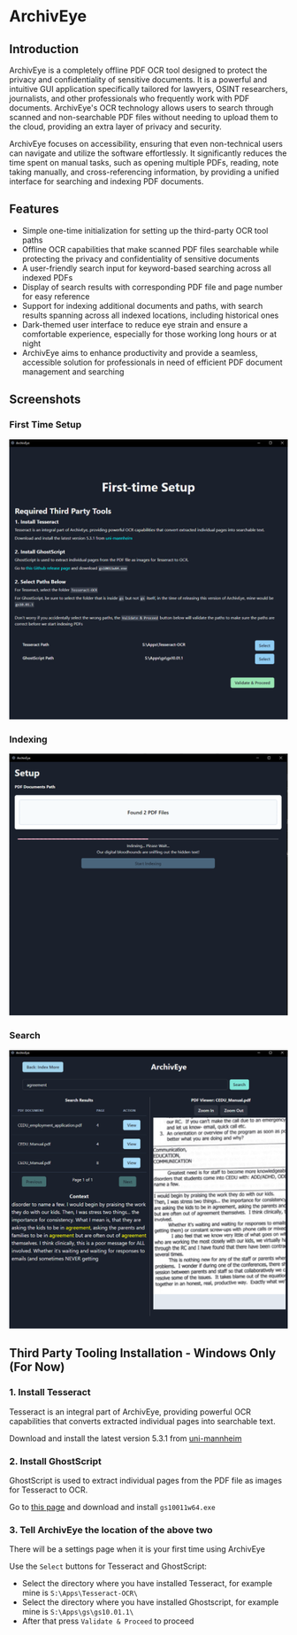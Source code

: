 # ArchivEye

## Introduction

ArchivEye is a completely offline PDF OCR tool designed to protect the privacy and confidentiality of sensitive documents. It is a powerful and intuitive GUI application specifically tailored for lawyers, OSINT researchers, journalists, and other professionals who frequently work with PDF documents. ArchivEye's OCR technology allows users to search through scanned and non-searchable PDF files without needing to upload them to the cloud, providing an extra layer of privacy and security.

ArchivEye focuses on accessibility, ensuring that even non-technical users can navigate and utilize the software effortlessly. It significantly reduces the time spent on manual tasks, such as opening multiple PDFs, reading, note taking manually, and cross-referencing information, by providing a unified interface for searching and indexing PDF documents.

## Features

- Simple one-time initialization for setting up the third-party OCR tool paths
- Offline OCR capabilities that make scanned PDF files searchable while protecting the privacy and confidentiality of sensitive documents
- A user-friendly search input for keyword-based searching across all indexed PDFs
- Display of search results with corresponding PDF file and page number for easy reference
- Support for indexing additional documents and paths, with search results spanning across all indexed locations, including historical ones
- Dark-themed user interface to reduce eye strain and ensure a comfortable experience, especially for those working long hours or at night
- ArchivEye aims to enhance productivity and provide a seamless, accessible solution for professionals in need of efficient PDF document management and searching

## Screenshots

### First Time Setup

![First Time Setup Screenshot](/screenshots/precheck.png)

### Indexing

![Indexing Screenshot](/screenshots/index.png)

### Search

![Search Screenshot](/screenshots/search.png)


## Third Party Tooling Installation - Windows Only (For Now)

### 1. Install Tesseract

Tesseract is an integral part of ArchivEye, providing powerful OCR capabilities that converts extracted individual pages into searchable text.

Download and install the latest version 5.3.1 from [uni-mannheim](https://digi.bib.uni-mannheim.de/tesseract/tesseract-ocr-w64-setup-5.3.1.20230401.exe)


### 2. Install GhostScript

GhostScript is used to extract individual pages from the PDF file as images for Tesseract to OCR.

Go to [this page](https://github.com/ArtifexSoftware/ghostpdl-downloads/releases) and download and install `gs10011w64.exe`


### 3. Tell ArchivEye the location of the above two

There will be a settings page when it is your first time using ArchivEye

Use the `Select` buttons for Tesseract and GhostScript:

- Select the directory where you have installed Tesseract, for example mine is `S:\Apps\Tesseract-OCR\`
- Select the directory where you have installed Ghostscript, for example mine is `S:\Apps\gs\gs10.01.1\`
- After that press `Validate & Proceed` to proceed
